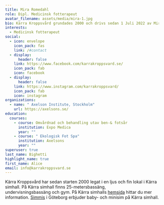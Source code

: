 ```yaml
---
title: Mira Romedahl
role: Dipl. Medicinsk fotterapeut
avatar_filename: assets/media/mira-1.jpg
bio: Kärra Kroppsvård grundades 2000 och drivs sedan 1 Juli 2022 av Mira Romedahl.
interests:
  - Medicinsk fotterapeut
social:
  - icon: envelope
    icon_pack: fas
    link: /#contact
  - display:
      header: false
    link: https://www.facebook.com/karrakroppsvard.se/
    icon_pack: fab
    icon: facebook
  - display:
      header: false
    link: https://www.instagram.com/karrakroppsvard/
    icon_pack: fab
    icon: instagram
organizations:
  - name: " Axelson Institute, Stockholm"
    url: https://axelsons.se/
education:
  courses:
    - course: Omvårdnad och behandling utav ben-& fotsår
      institution: Expo Medica
      year: ""
    - course: " Ekologisk Fot Spa"
      institution: Axelsons
      year: ""
superuser: true
last_name: Bighetti
highlight_name: true
first_name: Alice
email: info@karrakroppsvard.se
---
```

Kärra Kroppsvård har sedan starten 2000 legat i en ljus och fin lokal i Kärra simhall. På Kärra simhall finns 25-metersbassäng, undervisningsbassäng och gym. På Kärra simhalls [hemsida](http://www.simmis.se/) hittar du mer information. [Simmis](http://www.simmis.se/) i Göteborg erbjuder baby- och minisim på Kärra simhall.